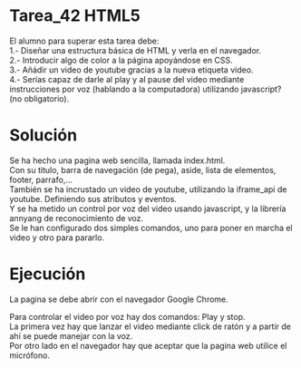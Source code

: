 
# Tarea_42 HTML5

El alumno para superar esta tarea debe:  
1.- Diseñar una estructura básica de HTML y verla en el navegador.  
2.- Introducir algo de color a la página apoyándose en CSS.  
3.- Añádir un video de youtube gracias a la nueva etiqueta video.  
4.- Serías capaz de darle al play y al pause del video mediante instrucciones por voz (hablando a la computadora) utilizando javascript? (no obligatorio).  


# Solución

Se ha hecho una pagina web sencilla, llamada index.html.  
Con su titulo, barra de navegación (de pega), aside, lista de elementos, footer, parrafo,...   
También se ha incrustado un video de youtube, utilizando la iframe_api de youtube. Definiendo sus atributos y eventos.   
Y se ha metido un control por voz del video usando javascript, y la librería annyang de reconocimiento de voz.  
Se le han configurado dos simples comandos, uno para poner en marcha el video y otro para pararlo.  



# Ejecución

La pagina se debe abrir con el navegador Google Chrome.  

Para controlar el video por voz hay dos comandos: Play y stop.  
La primera vez hay que lanzar el video mediante click de ratón y a partir de ahí se puede manejar con la voz.  
Por otro lado en el navegador hay que aceptar que la pagina web utilice el micrófono.  


